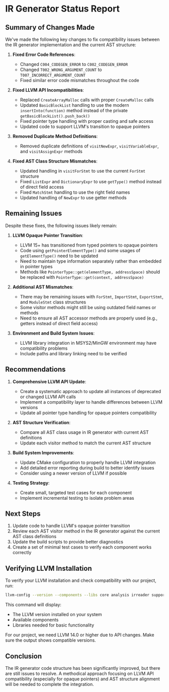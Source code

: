 # IR Generator Status Report

## Summary of Changes Made

We've made the following key changes to fix compatibility issues between the IR generator implementation and the current AST structure:

1. **Fixed Error Code References**:
   - Changed `C004_CODEGEN_ERROR` to `C002_CODEGEN_ERROR`
   - Changed `T002_WRONG_ARGUMENT_COUNT` to `T007_INCORRECT_ARGUMENT_COUNT`
   - Fixed similar error code mismatches throughout the code

2. **Fixed LLVM API Incompatibilities**:
   - Replaced `CreateArrayMalloc` calls with proper `CreateMalloc` calls
   - Updated `BasicBlockList` handling to use the modern `insertInto(function)` method instead of the private `getBasicBlockList().push_back()`
   - Fixed pointer type handling with proper casting and safe access
   - Updated code to support LLVM's transition to opaque pointers

3. **Removed Duplicate Method Definitions**:
   - Removed duplicate definitions of `visitNewExpr`, `visitVariableExpr`, and `visitAssignExpr` methods

4. **Fixed AST Class Structure Mismatches**:
   - Updated handling in `visitForStmt` to use the current `ForStmt` structure
   - Fixed `ListExpr` and `DictionaryExpr` to use `getType()` method instead of direct field access
   - Fixed `MatchStmt` handling to use the right field names
   - Updated handling of `NewExpr` to use getter methods

## Remaining Issues

Despite these fixes, the following issues likely remain:

1. **LLVM Opaque Pointer Transition**:
   - LLVM 15+ has transitioned from typed pointers to opaque pointers
   - Code using `getPointerElementType()` and some usages of `getElementType()` need to be updated
   - Need to maintain type information separately rather than embedded in pointer types
   - Methods like `PointerType::get(elementType, addressSpace)` should be replaced with `PointerType::get(context, addressSpace)`

2. **Additional AST Mismatches**:
   - There may be remaining issues with `ForStmt`, `ImportStmt`, `ExportStmt`, and `ModuleStmt` class structures
   - Some visitor methods might still be using outdated field names or methods
   - Need to ensure all AST accessor methods are properly used (e.g., getters instead of direct field access)

3. **Environment and Build System Issues**:
   - LLVM library integration in MSYS2/MinGW environment may have compatibility problems
   - Include paths and library linking need to be verified

## Recommendations

1. **Comprehensive LLVM API Update**:
   - Create a systematic approach to update all instances of deprecated or changed LLVM API calls
   - Implement a compatibility layer to handle differences between LLVM versions
   - Update all pointer type handling for opaque pointers compatibility

2. **AST Structure Verification**:
   - Compare all AST class usage in IR generator with current AST definitions
   - Update each visitor method to match the current AST structure

3. **Build System Improvements**:
   - Update CMake configuration to properly handle LLVM integration
   - Add detailed error reporting during build to better identify issues
   - Consider using a newer version of LLVM if possible

4. **Testing Strategy**:
   - Create small, targeted test cases for each component
   - Implement incremental testing to isolate problem areas

## Next Steps

1. Update code to handle LLVM's opaque pointer transition
2. Review each AST visitor method in the IR generator against the current AST class definitions
3. Update the build scripts to provide better diagnostics
4. Create a set of minimal test cases to verify each component works correctly

## Verifying LLVM Installation

To verify your LLVM installation and check compatibility with our project, run:

```bash
llvm-config --version --components --libs core analysis irreader support
```

This command will display:
- The LLVM version installed on your system
- Available components
- Libraries needed for basic functionality

For our project, we need LLVM 14.0 or higher due to API changes. Make sure the output shows compatible versions.

## Conclusion

The IR generator code structure has been significantly improved, but there are still issues to resolve. A methodical approach focusing on LLVM API compatibility (especially for opaque pointers) and AST structure alignment will be needed to complete the integration. 
